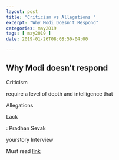 ```yaml
---
layout: post
title: "Criticism vs Allegations "
excerpt: "Why Modi Doesn't Respond"
categories: may2019
tags: [ may2019 ]
date: 2019-01-26T08:08:50-04:00

---
```


## Why Modi doesn't respond


Criticism

require a level of  depth and intelligence that

Allegations

Lack

: Pradhan Sevak


yourstory Interview

Must read [link](https://yourstory.com/2019/01/yourstory-shradha-sharma-exclusive-interview-narendra-modi/)
